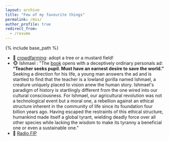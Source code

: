 ```yaml
---
layout: archive
title: "Few of my favourite things" 
permalink: /mis/
author_profile: true
redirect_from:
  - /resume
---
```


{% include base_path %}

* :seedling: [crowdfarming](https://www.crowdfarming.com/fr): adopt a tree or a mustard field! 
* :monkey_face: Ishmael : "The [book](https://www.ishmael.org/books/the-book/) opens with a deceptively ordinary personals ad: **“Teacher seeks pupil. Must have an earnest desire to save the world.”** Seeking a direction for his life, a young man answers the ad and is startled to find that the teacher is a lowland gorilla named Ishmael, a creature uniquely placed to vision anew the human story. Ishmael's paradigm of history is startlingly different from the one wired into our cultural consciousness. For Ishmael, our agricultural revolution was not a technological event but a moral one, a rebellion against an ethical structure inherent in the community of life since its foundation four billion years ago. Having escaped the restraints of this ethical structure, humankind made itself a global tyrant, wielding deadly force over all other species while lacking the wisdom to make its tyranny a beneficial one or even a sustainable one."
* :musical_note: [Radio FIP](https://www.radiofrance.fr/fip) 
